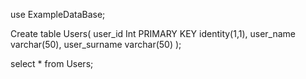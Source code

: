 use ExampleDataBase;

Create table Users(
	user_id Int PRIMARY KEY identity(1,1),
	user_name varchar(50),
	user_surname varchar(50)
);

select * from Users;
